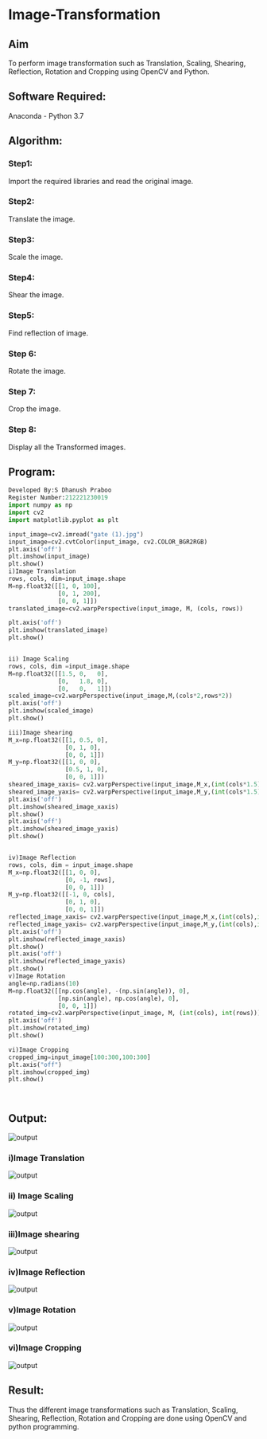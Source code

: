 # Image-Transformation
## Aim
To perform image transformation such as Translation, Scaling, Shearing, Reflection, Rotation and Cropping using OpenCV and Python.

## Software Required:
Anaconda - Python 3.7

## Algorithm:
### Step1:
Import the required libraries and read the original image.

### Step2:
Translate the image.

### Step3:
Scale the image.

### Step4:
Shear the image.

### Step5:
Find reflection of image.

### Step 6:
Rotate the image.

### Step 7:
Crop the image.

### Step 8:
Display all the Transformed images.

## Program:
```python
Developed By:S Dhanush Praboo
Register Number:212221230019
import numpy as np
import cv2
import matplotlib.pyplot as plt

input_image=cv2.imread("gate (1).jpg")
input_image=cv2.cvtColor(input_image, cv2.COLOR_BGR2RGB)
plt.axis('off')
plt.imshow(input_image)
plt.show()
i)Image Translation
rows, cols, dim=input_image.shape
M=np.float32([[1, 0, 100],
              [0, 1, 200],
              [0, 0, 1]])
translated_image=cv2.warpPerspective(input_image, M, (cols, rows))

plt.axis('off')
plt.imshow(translated_image)
plt.show()


ii) Image Scaling
rows, cols, dim =input_image.shape
M=np.float32([[1.5, 0,   0],
              [0,   1.8, 0],
              [0,   0,   1]])
scaled_image=cv2.warpPerspective(input_image,M,(cols*2,rows*2))
plt.axis('off')
plt.imshow(scaled_image)
plt.show()

iii)Image shearing
M_x=np.float32([[1, 0.5, 0],
                [0, 1, 0],
                [0, 0, 1]])
M_y=np.float32([[1, 0, 0],
                [0.5, 1, 0],
                [0, 0, 1]])
sheared_image_xaxis= cv2.warpPerspective(input_image,M_x,(int(cols*1.5),int(rows*1.5)))
sheared_image_yaxis= cv2.warpPerspective(input_image,M_y,(int(cols*1.5),int(rows*1.5)))
plt.axis('off')
plt.imshow(sheared_image_xaxis)
plt.show()
plt.axis('off')
plt.imshow(sheared_image_yaxis)
plt.show()


iv)Image Reflection
rows, cols, dim = input_image.shape
M_x=np.float32([[1, 0, 0],
                [0, -1, rows],
                [0, 0, 1]])
M_y=np.float32([[-1, 0, cols],
                [0, 1, 0],
                [0, 0, 1]])
reflected_image_xaxis= cv2.warpPerspective(input_image,M_x,(int(cols),int(rows)))
reflected_image_yaxis= cv2.warpPerspective(input_image,M_y,(int(cols),int(rows)))
plt.axis('off')
plt.imshow(reflected_image_xaxis)
plt.show()
plt.axis('off')
plt.imshow(reflected_image_yaxis)
plt.show()
v)Image Rotation
angle=np.radians(10)
M=np.float32([[np.cos(angle), -(np.sin(angle)), 0],
              [np.sin(angle), np.cos(angle), 0],
              [0, 0, 1]])
rotated_img=cv2.warpPerspective(input_image, M, (int(cols), int(rows)))
plt.axis('off')
plt.imshow(rotated_img)
plt.show()

vi)Image Cropping
cropped_img=input_image[100:300,100:300]
plt.axis("off")
plt.imshow(cropped_img)
plt.show()




```
## Output:
![output](1.png)
### i)Image Translation
![output](2.png)

### ii) Image Scaling
![output](3.png)


### iii)Image shearing
![output](4.png)


### iv)Image Reflection
![output](5.png)



### v)Image Rotation
![output](6.png)



### vi)Image Cropping
![output](7.png)



## Result: 

Thus the different image transformations such as Translation, Scaling, Shearing, Reflection, Rotation and Cropping are done using OpenCV and python programming.

